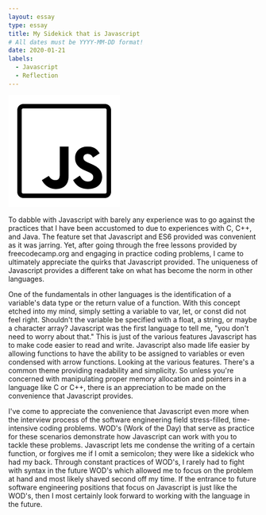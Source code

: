 ```yaml
---
layout: essay
type: essay
title: My Sidekick that is Javascript
# All dates must be YYYY-MM-DD format!
date: 2020-01-21
labels:
  - Javascript
  - Reflection
---
```


<img class="ui medium center floated image" src="../images/javascript_icon.png">


To dabble with Javascript with barely any experience was to go against the practices that I have been accustomed to due to experiences with C, C++, and Java.  The feature set that Javascript and ES6 provided was convenient as it was jarring.  Yet, after going through the free lessons provided by freecodecamp.org and engaging in practice coding problems, I came to ultimately appreciate the quirks that Javascript provided.  The uniqueness of Javascript provides a different take on what has become the norm in other languages.

One of the fundamentals in other languages is the identification of a variable's data type or the return value of a function.  With this concept etched into my mind, simply setting a variable to var, let, or const did not feel right.  Shouldn't the variable be specified with a float, a string, or maybe a character array?  Javascript was the first language to tell me, "you don't need to worry about that."  This is just of the various features Javascript has to make code easier to read and write.  Javascript also made life easier by allowing functions to have the ability to be assigned to variables or even condensed with arrow functions.  Looking at the various features. There's a common theme providing readability and simplicity. So unless you're concerned with manipulating proper memory allocation and pointers in a language like C or C++, there is an appreciation to be made on the convenience that Javascript provides.

I've come to appreciate the convenience that Javascript even more when the interview process of the software engineering field stress-filled, time-intensive coding problems.  WOD's (Work of the Day) that serve as practice for these scenarios demonstrate how Javascript can work with you to tackle these problems.  Javascript lets me condense the writing of a certain function, or forgives me if I omit a semicolon; they were like a sidekick who had my back.  Through constant practices of WOD's, I rarely had to fight with syntax in the future WOD's which allowed me to focus on the problem at hand and most likely shaved second off my time.  If the entrance to future software engineering positions that focus on Javascript is just like the WOD's, then I most certainly look forward to working with the language in the future.

